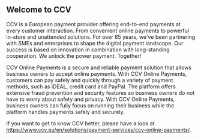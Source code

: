 <!--

**Here are some ideas to get you started:**

🙋‍♀️ A short introduction - what is your organization all about?
🌈 Contribution guidelines - how can the community get involved?
👩‍💻 Useful resources - where can the community find your docs? Is there anything else the community should know?
🍿 Fun facts - what does your team eat for breakfast?
🧙 Remember, you can do mighty things with the power of [Markdown](https://docs.github.com/github/writing-on-github/getting-started-with-writing-and-formatting-on-github/basic-writing-and-formatting-syntax)
-->

## Welcome to CCV
CCV is a European payment provider offering end-to-end payments at every customer interaction. From convenient online payments to powerful in-store and unattended solutions. For over 65 years, we've been partnering with SMEs and enterprises to shape the digital payment landscape. Our success is based on innovation in combination with long-standing cooperation. We unlock the power payment. Together!

CCV Online Payments is a secure and reliable payment solution that allows business owners to accept online payments. With CCV Online Payments, customers can pay safely and quickly through a variety of payment methods, such as iDEAL, credit card and PayPal. The platform offers extensive fraud prevention and security features so business owners do not have to worry about safety and privacy. With CCV Online Payments, business owners can fully focus on running their business while the platform handles payments safely and securely.

If you want to get to know CCV better, please have a look at https://www.ccv.eu/en/solutions/payment-services/ccv-online-payments/. 



